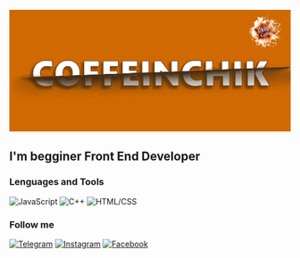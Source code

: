 ![Header](https://github.com/Coffeinchik21/coffeinchik21/blob/main/assets/MyName2.png)

## I'm begginer Front End Developer 

### Lenguages and Tools
![JavaScript](https://img.shields.io/badge/JavaScript-090909?style=for-the-badge&logo=JavaScript)
![C++](https://img.shields.io/badge/C++-090909?style=for-the-badge&logo=c%2B%2B)
![HTML/CSS](https://img.shields.io/badge/HTML/CSS-090909?style=for-the-badge&logo=HTML/CSS)

### Follow me
[![Telegram](https://img.shields.io/badge/Telegram-090909?style=for-the-badge&logo=Telegram)](https://t.me/Coffeinchik)
[![Instagram](https://img.shields.io/badge/Instagram-090909?style=for-the-badge&logo=Instagram)](https://www.instagram.com/coffeinchik_/)
[![Facebook](https://img.shields.io/badge/Facebook-090909?style=for-the-badge&logo=Facebook)](https://www.facebook.com/profile.php?id=100009363090996)